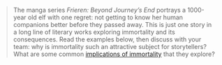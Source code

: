 > The manga series _Frieren: Beyond Journey’s End_ portrays a 1000-year old elf with one regret: not getting to know her human companions better before they passed away. This is just one story in a long line of literary works exploring immortality and its consequences. Read the examples below, then discuss with your team: why is immortality such an attractive subject for storytellers? What are some common [implications of immortality](https://www.lightspeedmagazine.com/nonfiction/immortals-that-show-us-that-death-is-the-best-option/) that they explore?


